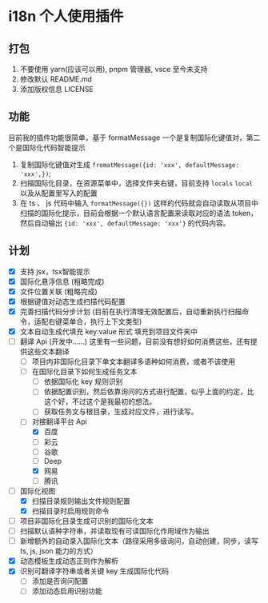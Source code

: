 # i18n 个人使用插件

## 打包
1. 不要使用 yarn(应该可以用), pnpm 管理器, vsce 至今未支持
2. 修改默认 README.md
3. 添加版权信息 LICENSE

## 功能
  目前我的插件功能很简单，基于 formatMessage 一个是复制国际化键值对，第二个是国际化代码智能提示
1. 复制国际化键值对生成 `fromatMessage({id: 'xxx', defaultMessage: 'xxx',})`;
2. 扫描国际化目录，在资源菜单中，选择文件夹右键，目前支持 `locals` `local` 以及从配置里写入的配置
3. 在 ts 、 js 代码中输入 `formatMessage({})` 这样的代码就会自动读取从项目中扫描的国际化提示，目前会根据一个默认语言配置来读取对应的语法 token，然后自动输出 `{id: 'xxx', defaultMessage: 'xxx'}` 的代码内容。

## 计划
- [x] 支持 jsx，tsx智能提示
- [x] 国际化悬浮信息 (粗略完成)
- [x] 文件位置关联 (粗略完成)
- [x] 根据键值对动态生成扫描代码配置
- [x] 完善扫描代码分步计划 (目前在执行清理无效配置后，自动重新执行扫描命令，适配右键菜单合，执行上下文类型)
- [x] 文本自动生成代填充 key:value 形式 填充到项目文件夹中
- [ ] 翻译 Api (开发中……) 这里有一些问题，目前没有想好如何消费这些，还有提供这些文本翻译
  - [ ] 项目内非国际化目录下单文本翻译多语种如何消费，或者不该使用
  - [ ] 在国际化目录下如何生成任务文本
    - [ ] 依据国际化 key 规则识别
    - [ ] 依据配置识别，然后依靠询问的方式进行配置，似乎上面的约定，比这个好，不过这个是我最初的想法。
    - [ ] 获取任务文与根目录，生成对应文件，进行读写。 
  - [ ] 对接翻译平台 Api
    - [x] 百度
    - [ ] 彩云
    - [ ] 谷歌
    - [ ] Deep
    - [x] 网易
    - [ ] 腾讯
- [ ] 国际化视图
  - [x] 扫描目录规则输出文件规则配置
  - [x] 扫描目录时启用规则命令 
- [ ] 项目非国际化目录生成可识别的国际化文本
- [ ] 扫描默认语种字符串，并读取现有可读国际化作用域作为输出
- [ ] 新增额外的自动录入国际化文本（路径采用多级询问，自动创建，同步，读写 ts, js, json 能力的方式）
- [x] 动态模板生成动态正则作为解析
- [x] 识别可翻译字符串或者关键 key 生成国际化代码
  - [ ] 添加是否询问配置
  - [ ] 添加动态启用识别功能